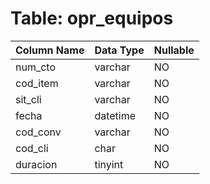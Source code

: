 # Table: opr_equipos

| Column Name | Data Type | Nullable |
|-------------|-----------|----------|
| num_cto | varchar | NO |
| cod_item | varchar | NO |
| sit_cli | varchar | NO |
| fecha | datetime | NO |
| cod_conv | varchar | NO |
| cod_cli | char | NO |
| duracion | tinyint | NO |
